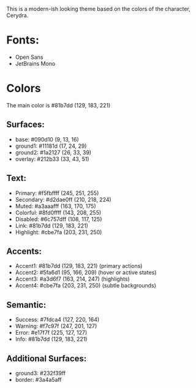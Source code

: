 This is a modern-ish looking theme based on the colors of the character, Cerydra.

# Fonts:

- Open Sans
- JetBrains Mono

# Colors

The main color is #81b7dd (129, 183, 221)

## Surfaces:

- base: #090d10 (9, 13, 16)
- ground1: #11181d (17, 24, 29)
- ground2: #1a2127 (26, 33, 39)
- overlay: #212b33 (33, 43, 51)

## Text:

- Primary: #f5fbffff (245, 251, 255)
- Secondary: #d2dae0ff (210, 218, 224)
- Muted: #a3aaafff (163, 170, 175)
- Colorful: #8fd0ffff (143, 208, 255)
- Disabled: #6c757dff (108, 117, 125)
- Link: #81b7dd (129, 183, 221)
- Highlight: #cbe7fa (203, 231, 250)

## Accents:

- Accent1: #81b7dd (129, 183, 221) (primary actions)
- Accent2: #5fa6d1 (95, 166, 209) (hover or active states)
- Accent3: #a3d6f7 (163, 214, 247) (highlights)
- Accent4: #cbe7fa (203, 231, 250) (subtle backgrounds)

## Semantic:

- Success: #7fdca4 (127, 220, 164)
- Warning: #f7c97f (247, 201, 127)
- Error: #e17f7f (225, 127, 127)
- Info: #81b7dd (129, 183, 221)

## Additional Surfaces:

- ground3: #232f39ff
- border: #3a4a5aff
